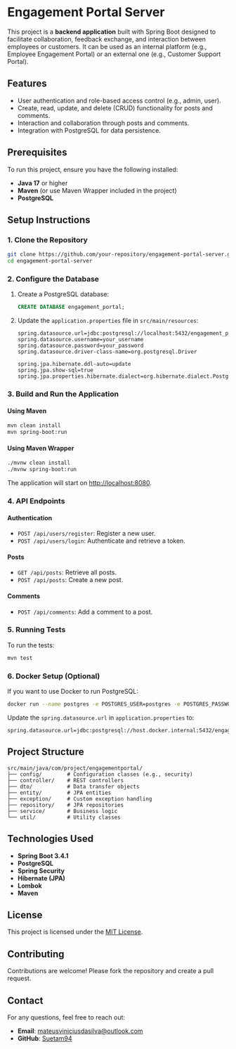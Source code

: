 # Engagement Portal Server

This project is a **backend application** built with Spring Boot designed to facilitate collaboration, feedback exchange, and interaction between employees or customers. It can be used as an internal platform (e.g., Employee Engagement Portal) or an external one (e.g., Customer Support Portal).

## Features

- User authentication and role-based access control (e.g., admin, user).
- Create, read, update, and delete (CRUD) functionality for posts and comments.
- Interaction and collaboration through posts and comments.
- Integration with PostgreSQL for data persistence.

## Prerequisites

To run this project, ensure you have the following installed:

- **Java 17** or higher
- **Maven** (or use Maven Wrapper included in the project)
- **PostgreSQL**

## Setup Instructions

### 1. Clone the Repository
```bash
git clone https://github.com/your-repository/engagement-portal-server.git
cd engagement-portal-server
```

### 2. Configure the Database
1. Create a PostgreSQL database:
   ```sql
   CREATE DATABASE engagement_portal;
   ```

2. Update the `application.properties` file in `src/main/resources`:
   ```properties
   spring.datasource.url=jdbc:postgresql://localhost:5432/engagement_portal
   spring.datasource.username=your_username
   spring.datasource.password=your_password
   spring.datasource.driver-class-name=org.postgresql.Driver

   spring.jpa.hibernate.ddl-auto=update
   spring.jpa.show-sql=true
   spring.jpa.properties.hibernate.dialect=org.hibernate.dialect.PostgreSQLDialect
   ```

### 3. Build and Run the Application
#### Using Maven
```bash
mvn clean install
mvn spring-boot:run
```

#### Using Maven Wrapper
```bash
./mvnw clean install
./mvnw spring-boot:run
```

The application will start on [http://localhost:8080](http://localhost:8080).

### 4. API Endpoints

#### Authentication
- `POST /api/users/register`: Register a new user.
- `POST /api/users/login`: Authenticate and retrieve a token.

#### Posts
- `GET /api/posts`: Retrieve all posts.
- `POST /api/posts`: Create a new post.

#### Comments
- `POST /api/comments`: Add a comment to a post.

### 5. Running Tests
To run the tests:
```bash
mvn test
```

### 6. Docker Setup (Optional)
If you want to use Docker to run PostgreSQL:
```bash
docker run --name postgres -e POSTGRES_USER=postgres -e POSTGRES_PASSWORD=your_password -e POSTGRES_DB=engagement_portal -p 5432:5432 -d postgres
```

Update the `spring.datasource.url` in `application.properties` to:
```properties
spring.datasource.url=jdbc:postgresql://host.docker.internal:5432/engagement_portal
```

## Project Structure

```plaintext
src/main/java/com/project/engagementportal/
├── config/        # Configuration classes (e.g., security)
├── controller/    # REST controllers
├── dto/           # Data transfer objects
├── entity/        # JPA entities
├── exception/     # Custom exception handling
├── repository/    # JPA repositories
├── service/       # Business logic
└── util/          # Utility classes
```

## Technologies Used

- **Spring Boot 3.4.1**
- **PostgreSQL**
- **Spring Security**
- **Hibernate (JPA)**
- **Lombok**
- **Maven**

## License

This project is licensed under the [MIT License](LICENSE).

## Contributing

Contributions are welcome! Please fork the repository and create a pull request.

## Contact

For any questions, feel free to reach out:

- **Email**: mateusviniciusdasilva@outlook.com
- **GitHub**: [Suetam94](https://github.com/Suetam94)
